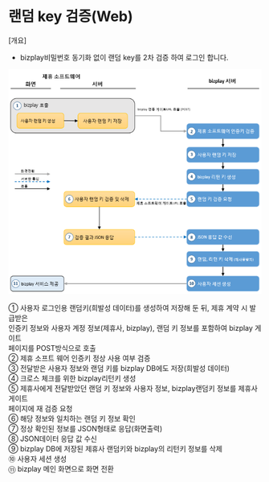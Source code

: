 # 랜덤 key 검증\(Web\)

\[개요\]  
 - bizplay비밀번호 동기화 없이 랜덤 key를 2차 검증 하여 로그인 합니다.

![\[&#xADF8;&#xB9BC;1\] &#xB85C;&#xADF8;&#xC778; &#xD750;&#xB984;&#xB3C4;](../../.gitbook/assets/image%20%28229%29.png)

   ① 사용자 로그인용 랜덤키\(희발성 데이터\)를 생성하여 저장해 둔 뒤, 제휴 계약 시 발급받은   
      인증키 정보와 사용자 계정 정보\(제휴사, bizplay\), 랜덤 키 정보를 포함하여 bizplay 게이트   
      페이지를 POST방식으로 호출  
   ② 제휴 소프트 웨어 인증키 정상 사용 여부 검증  
   ③ 전달받은 사용자 정보와 랜덤 키를 bizplay DB에도 저장\(희발성 데이터\)  
   ④ 크로스 체크를 위한 bizplay리턴키 생성  
   ⑤ 제휴사에게 전달받았던 랜덤 키 정보와 사용자 정보, bizplay랜덤키 정보를 제휴사 게이트  
       페이지에 재 검증 요청  
   ⑥ 해당 정보와 일치하는 랜덤 키 정보 확인  
   ⑦ 정상 확인된 정보를 JSON형태로 응답\(화면출력\)  
   ⑧ JSON데이터 응답 값 수신  
   ⑨ bizplay DB에 저장된 제휴사 랜덤키와 bizplay의 리턴키 정보를 삭제  
   ⑩ 사용자 세션 생성  
   ⑪ bizplay 메인 화면으로 화면 전환



